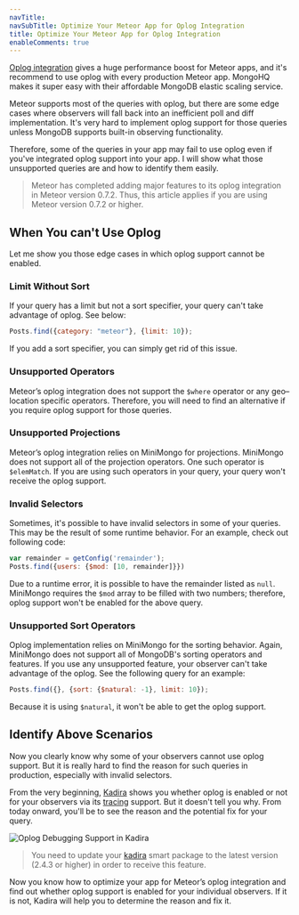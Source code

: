 ```yaml
---
navTitle: 
navSubTitle: Optimize Your Meteor App for Oplog Integration
title: Optimize Your Meteor App for Oplog Integration
enableComments: true
---
```


[Oplog integration](https://github.com/meteor/meteor/wiki/Oplog-Observe-Driver) gives a huge performance boost for Meteor apps, and it's recommend to use oplog with every production Meteor app. MongoHQ makes it super easy with their affordable MongoDB elastic scaling service.

Meteor supports most of the queries with oplog, but there are some edge cases where observers will fall back into an inefficient poll and diff implementation. It's very hard to implement oplog support for those queries unless MongoDB supports built-in observing functionality.

Therefore, some of the queries in your app may fail to use oplog even if you've integrated oplog support into your app. I will show what those unsupported queries are and how to identify them easily.

> Meteor has completed adding major features to its oplog integration in Meteor version 0.7.2. Thus, this article applies if you are using Meteor version 0.7.2 or higher.

## When You can't Use Oplog

Let me show you those edge cases in which oplog support cannot be enabled.

### Limit Without Sort

If your query has a limit but not a sort specifier, your query can't take advantage of oplog. See below:

~~~js
Posts.find({category: "meteor"}, {limit: 10});
~~~

If you add a sort specifier, you can simply get rid of this issue.

### Unsupported Operators

Meteor’s oplog integration does not support the `$where` operator or any geo–location specific operators. Therefore, you will need to find an alternative if you require oplog support for those queries.

### Unsupported Projections

Meteor’s oplog integration relies on MiniMongo for projections. MiniMongo does not support all of the projection operators. One such operator is `$elemMatch`. If you are using such operators in your query, your query won't receive the oplog support.

### Invalid Selectors

Sometimes, it's possible to have invalid selectors in some of your queries. This may be the result of some runtime behavior. For an example, check out following code:

~~~js
var remainder = getConfig('remainder');
Posts.find({users: {$mod: [10, remainder]}})
~~~

Due to a runtime error, it is possible to have the remainder listed as `null`. MiniMongo requires the `$mod` array to be filled with two numbers; therefore, oplog support won't be enabled for the above query.

### Unsupported Sort Operators

Oplog implementation relies on MiniMongo for the sorting behavior. Again, MiniMongo does not support all of MongoDB's sorting operators and features. If you use any unsupported feature, your observer can't take advantage of the oplog. See the following query for an example:

~~~js
Posts.find({}, {sort: {$natural: -1}, limit: 10});
~~~

Because it is using `$natural`, it won't be able to get the oplog support.

## Identify Above Scenarios

Now you clearly know why some of your observers cannot use oplog support. But it is really hard to find the reason for such queries in production, especially with invalid selectors.

From the very beginning, [Kadira](https://kadira.io) shows you whether oplog is enabled or not for your observers via its [tracing](http://support.kadira.io/knowledgebase/articles/347453-response-time-with-traces) support. But it doesn't tell you why. From today onward, you'll be to see the reason and the potential fix for your query.

![Oplog Debugging Support in Kadira](https://i.cloudup.com/FA2NrHshgj.png)

> You need to update your [kadira](https://atmospherejs.com/package/kadira) smart package to the latest version (2.4.3 or higher) in order to receive this feature.

Now you know how to optimize your app for Meteor’s oplog integration and find out whether oplog support is enabled for your individual observers. If it is not, Kadira will help you to determine the reason and fix it.
